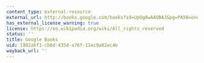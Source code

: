```yaml
---
content_type: external-resource
external_url: http://books.google.com/books?id=UpOgAwAAQBAJ&pg=PA50=onepage
has_external_license_warning: true
license: https://en.wikipedia.org/wiki/All_rights_reserved
status: ''
title: Google Books
uid: 1982abf1-cb8d-4354-a76f-11ec9a82ec4b
wayback_url: ''
---
```


